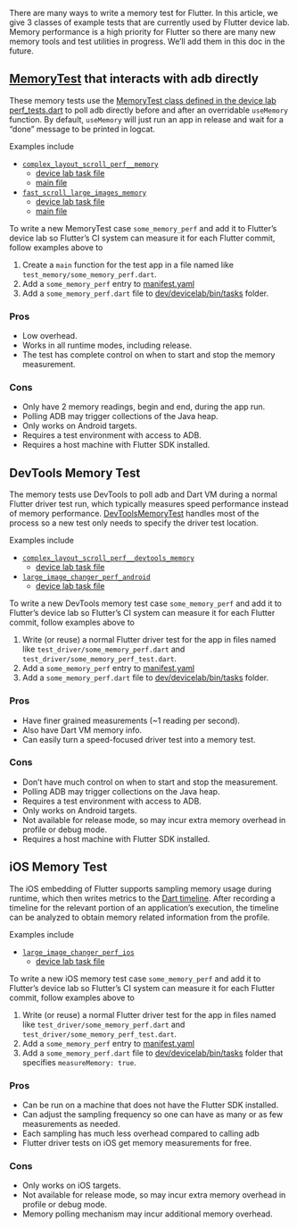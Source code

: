 There are many ways to write a memory test for Flutter. In this article, we give 3 classes of example tests that are currently used by Flutter device lab. Memory performance is a high priority for Flutter so there are many new memory tools and test utilities in progress. We’ll add them in this doc in the future.

## [MemoryTest][class MemoryTest] that interacts with adb directly

These memory tests use the [MemoryTest class defined in the device lab perf_tests.dart][class MemoryTest] to poll adb directly before and after an overridable `useMemory` function. By default, `useMemory` will just run an app in release and wait for a “done” message to be printed in logcat.

Examples include
- [`complex_layout_scroll_perf__memory`][complex layout memory manifest]
  - [device lab task file][complex layout memory task]
  - [main file][complex layout memory main]
- [`fast_scroll_large_images_memory`][fast scroll memory manifest]
  - [device lab task file][fast scroll memory task]
  - [main file][fast scroll memory main]

To write a new MemoryTest case `some_memory_perf` and add it to Flutter’s device lab so Flutter’s CI system can measure it for each Flutter commit, follow examples above to

1. Create a `main` function for the test app in a file named like `test_memory/some_memory_perf.dart`.
2. Add a `some_memory_perf` entry to [manifest.yaml][manifest]
3. Add a `some_memory_perf.dart` file to [dev/devicelab/bin/tasks][tasks] folder.


### Pros
- Low overhead.
- Works in all runtime modes, including release.
- The test has complete control on when to start and stop the memory measurement.

### Cons
- Only have 2 memory readings, begin and end, during the app run.
- Polling ADB may trigger collections of the Java heap.
- Only works on Android targets.
- Requires a test environment with access to ADB.
- Requires a host machine with Flutter SDK installed.

## DevTools Memory Test

The memory tests use DevTools to poll adb and Dart VM during a normal Flutter driver test run, which typically measures speed performance instead of memory performance. [DevToolsMemoryTest][class DevToolsMemoryTest] handles most of the process so a new test only needs to specify the driver test location.

Examples include
- [`complex_layout_scroll_perf__devtools_memory`][complex layout devtools memory manifest]
  - [device lab task file][complex layout devtools memory task]
- [`large_image_changer_perf_android`][large image changer manifest]
  - [device lab task file][large image changer task]

To write a new DevTools memory test case `some_memory_perf` and add it to Flutter’s device lab so Flutter’s CI system can measure it for each Flutter commit, follow examples above to

1. Write (or reuse) a normal Flutter driver test for the app in files named like `test_driver/some_memory_perf.dart` and `test_driver/some_memory_perf_test.dart`.
2. Add a `some_memory_perf` entry to [manifest.yaml][manifest]
3. Add a `some_memory_perf.dart` file to [dev/devicelab/bin/tasks][tasks] folder.

### Pros
- Have finer grained measurements (~1 reading per second).
- Also have Dart VM memory info.
- Can easily turn a speed-focused driver test into a memory test.

### Cons
- Don’t have much control on when to start and stop the measurement.
- Polling ADB may trigger collections on the Java heap.
- Requires a test environment with access to ADB.
- Only works on Android targets.
- Not available for release mode, so may incur extra memory overhead in profile or debug mode.
- Requires a host machine with Flutter SDK installed.

## iOS Memory Test

The iOS embedding of Flutter supports sampling memory usage during runtime, which then writes metrics to the [Dart timeline][Dart timeline]. After recording a timeline for the relevant portion of an application’s execution, the timeline can be analyzed to obtain memory related information from the profile.

Examples include
- [`large_image_changer_perf_ios`][large image changer manifest ios]
  - [device lab task file][large image changer task ios]

To write a new iOS memory test case `some_memory_perf` and add it to Flutter’s device lab so Flutter’s CI system can measure it for each Flutter commit, follow examples above to

1. Write (or reuse) a normal Flutter driver test for the app in files named like `test_driver/some_memory_perf.dart` and `test_driver/some_memory_perf_test.dart`.
2. Add a `some_memory_perf` entry to [manifest.yaml][manifest]
3. Add a `some_memory_perf.dart` file to [dev/devicelab/bin/tasks][tasks] folder that specifies `measureMemory: true`.

### Pros
- Can be run on a machine that does not have the Flutter SDK installed.
- Can adjust the sampling frequency so one can have as many or as few measurements as needed.
- Each sampling has much less overhead compared to calling adb
- Flutter driver tests on iOS get memory measurements for free.

### Cons
- Only works on iOS targets.
- Not available for release mode, so may incur extra memory overhead in profile or debug mode.
- Memory polling mechanism may incur additional memory overhead.


[manifest]: https://github.com/flutter/flutter/blob/master/dev/devicelab/manifest.yaml 

[tasks]: https://github.com/flutter/flutter/tree/master/dev/devicelab/bin/tasks 

[class MemoryTest]: https://github.com/flutter/flutter/blob/51bb11f7cece47840a9ee6d6d43db97ab16b31df/dev/devicelab/lib/tasks/perf_tests.dart#L941

[complex layout memory manifest]: https://github.com/flutter/flutter/blob/7e41425d4af21dec7a7ff072a3ec1387859e32c8/dev/devicelab/manifest.yaml#L329 

[complex layout memory task]: https://github.com/flutter/flutter/blob/master/dev/devicelab/bin/tasks/complex_layout_scroll_perf__memory.dart 

[complex layout memory main]: https://github.com/flutter/flutter/blob/master/dev/benchmarks/complex_layout/test_memory/scroll_perf.dart 

[fast scroll memory manifest]: https://github.com/flutter/flutter/blob/7e41425d4af21dec7a7ff072a3ec1387859e32c8/dev/devicelab/manifest.yaml#L837 

[fast scroll memory task]: https://github.com/flutter/flutter/blob/master/dev/devicelab/bin/tasks/fast_scroll_large_images__memory.dart  

[fast scroll memory main]: https://github.com/flutter/flutter/blob/master/dev/benchmarks/macrobenchmarks/test_memory/large_images.dart 

[class DevToolsMemoryTest]: https://github.com/flutter/flutter/blob/7e41425d4af21dec7a7ff072a3ec1387859e32c8/dev/devicelab/lib/tasks/perf_tests.dart#L1138 

[complex layout devtools memory manifest]: https://github.com/flutter/flutter/blob/7e41425d4af21dec7a7ff072a3ec1387859e32c8/dev/devicelab/manifest.yaml#L359 

[complex layout devtools memory task]: https://github.com/flutter/flutter/blob/master/dev/devicelab/bin/tasks/complex_layout_scroll_perf__devtools_memory.dart 

[large image changer manifest]: https://github.com/flutter/flutter/blob/7e41425d4af21dec7a7ff072a3ec1387859e32c8/dev/devicelab/manifest.yaml#L874 

[large image changer task]: https://github.com/flutter/flutter/blob/master/dev/devicelab/bin/tasks/large_image_changer_perf_android.dart 

[Dart timeline]:https://flutter.dev/docs/development/tools/devtools/timeline

[large image changer manifest ios]: https://github.com/flutter/flutter/blob/7e41425d4af21dec7a7ff072a3ec1387859e32c8/dev/devicelab/manifest.yaml#L880

[large image changer task ios]: https://github.com/flutter/flutter/blob/master/dev/devicelab/bin/tasks/large_image_changer_perf_ios.dart

